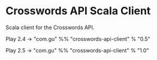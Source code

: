 # Crosswords API Scala Client

Scala client for the Crosswords API.

Play 2.4 -> "com.gu" %% "crosswords-api-client" % "0.5"

Play 2.5 -> "com.gu" %% "crosswords-api-client" % "1.0"
